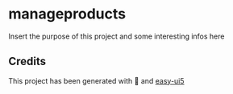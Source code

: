 # manageproducts

Insert the purpose of this project and some interesting infos here

## Credits

This project has been generated with 💙 and [easy-ui5](https://github.com/SAP)
